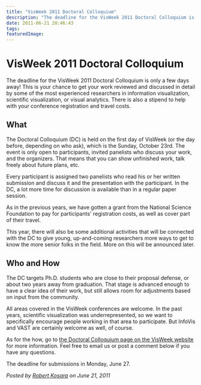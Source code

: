 ```yaml
---
title: "VisWeek 2011 Doctoral Colloquium"
description: "The deadline for the VisWeek 2011 Doctoral Colloquium is only a few days away! This is your chance to get your work reviewed and discussed in detail by some of the most experienced researchers in information visualization, scientific visualization, or visual analytics. There is also a stipend to help with your conference registration and travel costs."
date: 2011-06-21 20:46:43
tags: 
featuredImage:
---
```


# VisWeek 2011 Doctoral Colloquium

The deadline for the VisWeek 2011 Doctoral Colloquium is only a few days away! This is your chance to get your work reviewed and discussed in detail by some of the most experienced researchers in information visualization, scientific visualization, or visual analytics. There is also a stipend to help with your conference registration and travel costs.

## What

The Doctoral Colloquium (DC) is held on the first day of VisWeek (or the day before, depending on who ask), which is the Sunday, October 23rd. The event is only open to participants, invited panelists who discuss your work, and the organizers. That means that you can show unfinished work, talk freely about future plans, etc.

Every participant is assigned two panelists who read his or her written submission and discuss it and the presentation with the participant. In the DC, a lot more time for discussion is available than in a regular paper session.

As in the previous years, we have gotten a grant from the National Science Foundation to pay for participants' registration costs, as well as cover part of their travel.

This year, there will also be some additional activities that will be connected with the DC to give young, up-and-coming researchers more ways to get to know the more senior folks in the field. More on this will be announced later.

## Who and How

The DC targets Ph.D. students who are close to their proposal defense, or about two years away from graduation. That stage is advanced enough to have a clear idea of their work, but still allows room for adjustments based on input from the community.

All areas covered in the VisWeek conferences are welcome. In the past years, scientific visualization was underrepresented, so we want to specifically encourage people working in that area to participate. But InfoVis and VAST are certainly welcome as well, of course.

As for the how, go to <a href="http://visweek.org/visweek/2011/info/call-participation/doctoral-colloquium">the Doctoral Colloquium page on the VisWeek website</a> for more information. Feel free to email us or post a comment below if you have any questions.

The deadline for submissions in Monday, June 27.


_Posted by <a href="/about">Robert Kosara</a> on June 21, 2011_


